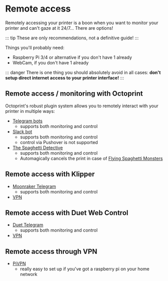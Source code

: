 # Remote access

Remotely accessing your printer is a boon when you want to monitor your printer and can't gaze at it 24/7... There are options!

::: tip
These are only recommendations, not a definitive guide!
:::

Things you'll probably need:  
  - Raspberry Pi 3/4 or alternative if you don't have 1 already
  - WebCam, if you don't have 1 already

::: danger
There is one thing you should absolutely avoid in all cases: **don't setup direct internet access to your printer interface!**
:::

## Remote access / monitoring with Octoprint

Octoprint's robust plugin system allows you to remotely interact with your printer in multiple ways:
 - [Telegram bots](https://plugins.octoprint.org/plugins/telegram/)
   - supports both monitoring and control
 - [Slack bot](https://plugins.octoprint.org/plugins/Octoslack/)
   - supports both monitoring and control
   - control via Pushover is not supported
 - [The Spaghetti Detective](https://plugins.octoprint.org/plugins/thespaghettidetective/)
   - supports both monitoring and control
   - Automagically cancels the print in case of [Flying Spaghetti Monsters](https://en.wikipedia.org/wiki/Flying_Spaghetti_Monster)

## Remote access with Klipper
 - [Moonraker Telegram](https://github.com/Raabi91/moonraker-telegram)
   - supports both monitoring and control
 - [VPN](remote-access.md#remote-access-through-vpn)

## Remote access with Duet Web Control
 - [Duet Telegram](https://github.com/martinj/duet-telegram)
   - supports both monitoring and control
 - [VPN](remote-access.md#remote-access-through-vpn)

## Remote access through VPN
 - [PiVPN](https://www.pivpn.io/)
   - really easy to set up if you've got a raspberry pi on your home network